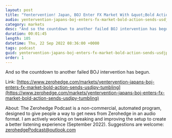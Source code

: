 ```yaml
---
layout: post
title: "Yentervention! Japan, BOJ Enter FX Market With &quot;Bold Action&quot;, Send USDJPY Tumbling"
audio: yentervention-japans-boj-enters-fx-market-bold-action-sends-usdjpy-tumbling-0
category: markets
desc: "And so the countdown to another failed BOJ intervention has begun."
duration: 00:01:45
length: 105
datetime: Thu, 22 Sep 2022 08:36:00 +0000
tags: podcast
guid: yentervention-japans-boj-enters-fx-market-bold-action-sends-usdjpy-tumbling-0
order: 1
---
```

And so the countdown to another failed BOJ intervention has begun.

Link: [https://www.zerohedge.com/markets/yentervention-japans-boj-enters-fx-market-bold-action-sends-usdjpy-tumbling](https://www.zerohedge.com/markets/yentervention-japans-boj-enters-fx-market-bold-action-sends-usdjpy-tumbling)

About: The Zerohedge Podcast is a non-commercial, automated program, designed to give people a way to get news from Zerohedge in an audio format.  I am actively working on tweaking and improving the setup to create a better listening experience (September 2022).  Suggestions are welcome: [zerohedgePodcast@outlook.com](mailto:zerohedgePodcast@outlook.com)